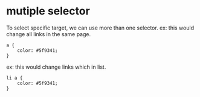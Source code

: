 # mutiple selector

To select specific target, we can use more than one selector.
ex: this would change all links in the same page.
```
a {
	color: #5f9341;
}
```

ex: this would change links which in list.
```
li a {
	color: #5f9341;
}
```